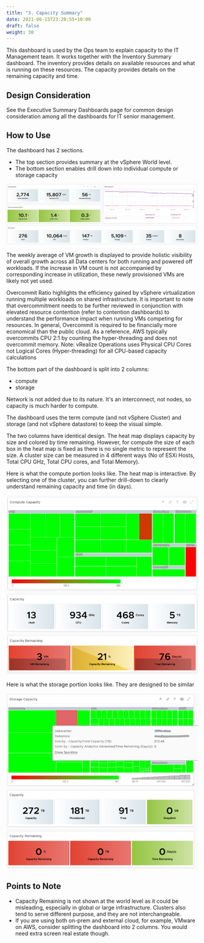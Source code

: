 ```yaml
---
title: "3. Capacity Summary"
date: 2021-06-15T23:20:55+10:00
draft: false
weight: 30
---
```


This dashboard is used by the Ops team to explain capacity to the IT Management team. It works together with the Inventory Summary dashboard. The inventory provides details on available resources and what is running on these resources. The capacity provides details on the remaining capacity and time.

## Design Consideration

See the Executive Summary Dashboards page for common design consideration among all the dashboards for IT senior management. 

## How to Use

The dashboard has 2 sections.
- The top section provides summary at the vSphere World level.
- The bottom section enables drill down into individual compute or storage capacity

![](3.7.3-fig-1.png)

The weekly average of VM growth is displayed to provide holistic visibility of overall growth across all Data centers for both running and powered off workloads. If the increase in VM count is not accompanied by corresponding increase in utilization, these newly provisioned VMs are likely not yet used.

Overcommit Ratio highlights the efficiency gained by vSphere virtualization running multiple workloads on shared infrastructure. It is important to note that overcommitment needs to be further reviewed in conjunction with elevated resource contention (refer to contention dashboards) to understand the performance impact when running VMs competing for resources. In general, Overcommit is required to be financially more economical than the public cloud. As a reference, AWS typically overcommits CPU 2:1 by counting the hyper-threading and does not overcommit memory. Note: vRealize Operations uses Physical CPU Cores not Logical Cores (Hyper-threading) for all CPU-based capacity calculations 

The bottom part of the dashboard is split into 2 columns: 
- compute 
- storage

Network is not added due to its nature. It's an interconnect, not nodes, so capacity is much harder to compute.

The dashboard uses the term compute (and not vSphere Cluster) and storage (and not vSphere datastore) to keep the visual simple. 

The two columns have identical design. The heat map displays capacity by size and colored by time remaining. However, for compute the size of each box in the heat map is fixed as there is no single metric to represent the size. A cluster size can be measured in 4 different ways (No of ESXi Hosts, Total CPU GHz, Total CPU cores, and Total Memory).

Here is what the compute portion looks like. The heat map is interactive. By selecting one of the cluster, you can further drill-down to clearly understand remaining capacity and time (in days).

![](3.7.3-fig-2.png)
 
Here is what the storage portion looks like. They are designed to be similar

![](3.7.3-fig-3.png)
 
## Points to Note
- Capacity Remaining is not shown at the world level as it could be misleading, especially in global or large infrastructure. Clusters also tend to serve different purpose, and they are not interchangeable. 
- If you are using both on-prem and external cloud, for example, VMware on AWS, consider splitting the dashboard into 2 columns. You would need extra screen real estate though.
